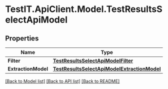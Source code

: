 # TestIT.ApiClient.Model.TestResultsSelectApiModel

## Properties

Name | Type | Description | Notes
------------ | ------------- | ------------- | -------------
**Filter** | [**TestResultsSelectApiModelFilter**](TestResultsSelectApiModelFilter.md) |  | 
**ExtractionModel** | [**TestResultsSelectApiModelExtractionModel**](TestResultsSelectApiModelExtractionModel.md) |  | 

[[Back to Model list]](../README.md#documentation-for-models) [[Back to API list]](../README.md#documentation-for-api-endpoints) [[Back to README]](../README.md)

